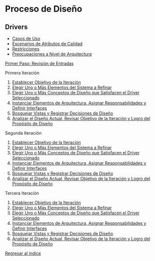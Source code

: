 # Proceso de Diseño
## Drivers
- [Casos de Uso](./Drivers/CasosDeUso.md)
- [Escenarios de Atributos de Calidad](./Drivers/AtributosDeCalidad.md)
- [Restricciones](./Drivers/Restricciones.md)
- [Preocupaciones a Nivel de Arquitectura](./Drivers/Preocupaciones.md)

[Primer Paso: Revisión de Entradas](./RevisiónDeEntradas.md)

Primera Iteración

1. [Establecer Objetivo de la Iteración](./Iteración1/Paso2.md)
2. [Elegir Uno o Más Elementos del Sistema a Refinar](./Iteración1/Paso3.md)
3. [Elegir Uno o Más Conceptos de Diseño que Satisfacen el Driver Seleccionado](./Iteración1/Paso4.md)
4. [Instanciar Elementos de Arquitectura, Asignar Responsabilidades y Definir Interfaces](./Iteración1/Paso5.md)
5. [Bosquejar Vistas y Registrar Decisiones de Diseño](./Iteración1/Paso6.md)
6. [Analizar el Diseño Actual, Revisar Objetivo de la Iteración y Logro del Propósito de Diseño](./Iteración1/Paso7.md)

Segunda Iteración

1. [Establecer Objetivo de la Iteración](./Iteración2/Paso2.md)
2. [Elegir Uno o Más Elementos del Sistema a Refinar](./Iteración2/Paso3.md)
3. [Elegir Uno o Más Conceptos de Diseño que Satisfacen el Driver Seleccionado](./Iteración2/Paso4.md)
4. [Instanciar Elementos de Arquitectura, Asignar Responsabilidades y Definir Interfaces](./Iteración2/Paso5.md)
5. [Bosquejar Vistas y Registrar Decisiones de Diseño](./Iteración2/Paso6.md)
6. [Analizar el Diseño Actual, Revisar Objetivo de la Iteración y Logro del Propósito de Diseño](./Iteración2/Paso7.md)

Tercera Iteración

1. [Establecer Objetivo de la Iteración](./Iteración3/Paso2.md)
2. [Elegir Uno o Más Elementos del Sistema a Refinar](./Iteración3/Paso3.md)
3. [Elegir Uno o Más Conceptos de Diseño que Satisfacen el Driver Seleccionado](./Iteración3/Paso4.md)
4. [Instanciar Elementos de Arquitectura, Asignar Responsabilidades y Definir Interfaces](./Iteración3/Paso5.md)
5. [Bosquejar Vistas y Registrar Decisiones de Diseño](./Iteración3/Paso6.md)
6. [Analizar el Diseño Actual, Revisar Objetivo de la Iteración y Logro del Propósito de Diseño](./Iteración3/Paso7.md)

[Regresar al índice](../../README.md)